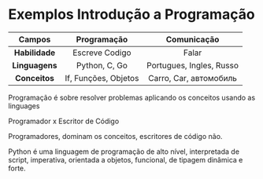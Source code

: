 # Exemplos Introdução a Programação

|   **Campos**   	|    **Programação**   	|      **Comunicação**     	|
|:--------------:	|:--------------------:	|:------------------------:	|
| **Habilidade** 	|    Escreve Codigo    	|           Falar          	|
| **Linguagens** 	|     Python, C, Go    	| Portugues, Ingles, Russo 	|
|  **Conceitos** 	| If, Funções, Objetos 	|  Carro, Car, автомобиль  	|

Programação é sobre resolver problemas aplicando os conceitos usando as linguages

Programador x Escritor de Código

Programadores, dominam os conceitos, escritores de código não.

Python é uma linguagem de programação de alto nível, interpretada de script, imperativa, orientada a objetos, funcional, de tipagem dinâmica e forte.
